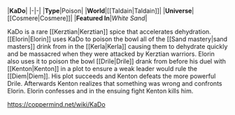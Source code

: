 |**KaDo**|
|-|-|
|**Type**|Poison|
|**World**|[[Taldain\|Taldain]]|
|**Universe**|[[Cosmere\|Cosmere]]|
|**Featured In**|*White Sand*|

KaDo is a rare [[Kerztian\|Kerztian]] spice that accelerates dehydration. [[Elorin\|Elorin]] uses KaDo to poison the bowl all of the [[Sand mastery\|sand masters]] drink from in the [[Kerla\|Kerla]] causing them to dehydrate quickly and be massacred when they were attacked by Kerztian warriors. Elorin also uses it to poison the bowl [[Drile\|Drile]] drank from before his duel with [[Kenton\|Kenton]] in a plot to ensure a weak leader would rule the [[Diem\|Diem]]. His plot succeeds and Kenton defeats the more powerful Drile. Afterwards Kenton realizes that something was wrong and confronts Elorin. Elorin confesses and in the ensuing fight Kenton kills him.



https://coppermind.net/wiki/KaDo